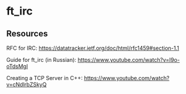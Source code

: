 # ft_irc

## Resources

RFC for IRC: https://datatracker.ietf.org/doc/html/rfc1459#section-1.1

Guide for ft_irc (in Russian): https://www.youtube.com/watch?v=I9o-oTdsMgI

Creating a TCP Server in C++: https://www.youtube.com/watch?v=cNdlrbZSkyQ
